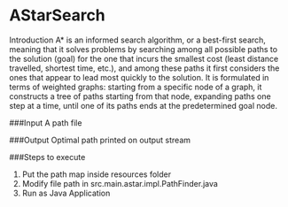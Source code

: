 # AStarSearch
Introduction
A* is an informed search algorithm, or a best-first search, meaning that it solves problems by searching among all possible paths to the solution (goal) for the one that incurs the smallest cost (least distance travelled, shortest time, etc.), and among these paths it first considers the ones that appear to lead most quickly to the solution. It is formulated in terms of weighted graphs: starting from a specific node of a graph, it constructs a tree of paths starting from that node, expanding paths one step at a time, until one of its paths ends at the predetermined goal node.


###Input
A path file

###Output
Optimal path printed on output stream

###Steps to execute
1. Put the path map inside resources folder
2. Modify file path in src.main.astar.impl.PathFinder.java
3. Run as Java Application
